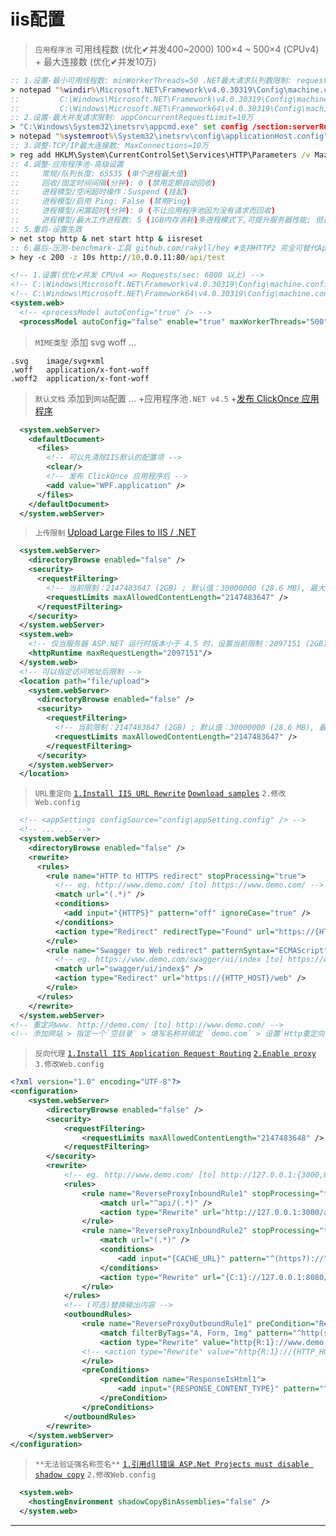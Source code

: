# iis配置

> `应用程序池` 可用线程数 (优化✔并发400~2000) 100×4 ~ 500×4 (CPUv4) + 最大连接数 (优化✔并发10万)
```cmd
:: 1.设置-最小可用线程数: minWorkerThreads=50 .NET最大请求队列数限制: requestQueueLimit=10万
> notepad "%windir%\Microsoft.NET\Framework\v4.0.30319\Config\machine.config"
::         C:\Windows\Microsoft.NET\Framework\v4.0.30319\Config\machine.config
::         C:\Windows\Microsoft.NET\Framework64\v4.0.30319\Config\machine.config
:: 2.设置-最大并发请求限制: appConcurrentRequestLimit=10万
> "C:\Windows\System32\inetsrv\appcmd.exe" set config /section:serverRuntime /appConcurrentRequestLimit:100000
> notepad "%systemroot%\System32\inetsrv\config\applicationHost.config"
:: 3.调整-TCP/IP最大连接数: MaxConnections=10万
> reg add HKLM\System\CurrentControlSet\Services\HTTP\Parameters /v MaxConnections /t REG_DWORD /d 100000
:: 4.调整-应用程序池-高级设置
::     常规/队列长度: 65535 (单个进程最大值)
::     回收/固定时间间隔(分钟): 0 (禁用定期自动回收) 
::     进程模型/空闲超时操作：Suspend (挂起)
::     进程模型/启用 Ping: False (禁用Ping)
::     进程模型/闲置超时(分钟): 0 (不让应用程序池因为没有请求而回收)
::     进程模型/最大工作进程数: 5 (1GB内存消耗)多进程模式下,可提升服务器性能; 但是,依赖进程的Session和Cache等对象不再适用
:: 5.重启-设置生效
> net stop http & net start http & iisreset
:: 6.最后-压测-benchmark-工具 github.com/rakyll/hey #支持HTTP2 完全可替代ApacheBench(ab) (强力推荐)
> hey -c 200 -z 10s http://10.0.0.11:80/api/test
```
~~~xml
<!-- 1.设置(优化✔并发 CPUv4 => Requests/sec: 6000 以上) -->
<!-- C:\Windows\Microsoft.NET\Framework\v4.0.30319\Config\machine.config -->
<!-- C:\Windows\Microsoft.NET\Framework64\v4.0.30319\Config\machine.config -->
<system.web>
  <!-- <processModel autoConfig="true" /> -->
  <processModel autoConfig="false" enable="true" maxWorkerThreads="500" maxIoThreads="500" minWorkerThreads="100" minIoThreads="100" requestQueueLimit="100000" />
~~~

> `MIME类型` 添加 svg woff ...
```
.svg    image/svg+xml
.woff   application/x-font-woff
.woff2  application/x-font-woff
```

> `默认文档` 添加到`网站`配置 ... +应用程序池`.NET v4.5` +[发布 ClickOnce 应用程序](https://docs.microsoft.com/zh-cn/visualstudio/deployment/publishing-clickonce-applications?view=vs-2019)
```xml
  <system.webServer>
    <defaultDocument>
      <files>
        <!-- 可以先清除IIS默认的配置项 -->
        <clear/>
        <!-- 发布 ClickOnce 应用程序后 -->
        <add value="WPF.application" />
      </files>
    </defaultDocument>
  </system.webServer>
```

> `上传限制` [Upload Large Files to IIS / .NET](https://www.webdavsystem.com/server/documentation/large_files_iis_asp_net)
~~~xml
  <system.webServer>
    <directoryBrowse enabled="false" />
    <security>
      <requestFiltering>
        <!-- 当前限制：2147483647 (2GB) ; 默认值：30000000 (28.6 MB), 最大限制：4294967295 (4GB) -->
        <requestLimits maxAllowedContentLength="2147483647" />
      </requestFiltering>
    </security>
  </system.webServer>
  <system.web>
    <!-- 仅当服务器 ASP.NET 运行时版本小于 4.5 时，设置当前限制：2097151 (2GB) ; 默认值：4096 (4MB) -->
    <httpRuntime maxRequestLength="2097151"/>
  </system.web>
  <!-- 可以指定访问地址后限制 -->
  <location path="file/upload">
    <system.webServer>
      <directoryBrowse enabled="false" />
      <security>
        <requestFiltering>
          <!-- 当前限制：2147483647 (2GB) ; 默认值：30000000 (28.6 MB), 最大限制：4294967295 (4GB) -->
          <requestLimits maxAllowedContentLength="2147483647" />
        </requestFiltering>
      </security>
    </system.webServer>
  </location>
~~~

> `URL重定向` [`1.Install IIS URL Rewrite`](https://www.iis.net/downloads/microsoft/url-rewrite) [`Download samples`](https://download.microsoft.com/download/3/9/E/39E30671-7AD2-4902-B56B-C300D862595E/RewriteExtensibility.msi) `2.修改Web.config`
~~~xml
  <!-- <appSettings configSource="config\appSetting.config" /> -->
  <!-- ... ... -->
  <system.webServer>
    <directoryBrowse enabled="false" />
    <rewrite>
      <rules>
        <rule name="HTTP to HTTPS redirect" stopProcessing="true">
          <!-- eg. http://www.demo.com/ [to] https://www.demo.com/ -->
          <match url="(.*)" />
          <conditions>
            <add input="{HTTPS}" pattern="off" ignoreCase="true" />
          </conditions>
          <action type="Redirect" redirectType="Found" url="https://{HTTP_HOST}/{R:1}" />
        </rule>
        <rule name="Swagger to Web redirect" patternSyntax="ECMAScript" stopProcessing="true">
          <!-- eg. https://www.demo.com/swagger/ui/index [to] https://www.demo.com/web -->
          <match url="swagger/ui/index$" />
          <action type="Redirect" url="https://{HTTP_HOST}/web" />
        </rule>
      </rules>
    </rewrite>
  </system.webServer>
<!-- 重定向www. http://demo.com/ [to] http://www.demo.com/ -->
<!-- 添加网站 > 指定一个`空目录` > 填写名称并绑定 `demo.com` > 设置`Http重定向`=`http://www.demo.com/` > 重新启动。 -->
~~~

> `反向代理` [`1.Install IIS Application Request Routing`](https://www.iis.net/downloads/microsoft/application-request-routing) [`2.Enable proxy`](https://techcommunity.microsoft.com/t5/iis-support-blog/application-request-routing-part-2-reverse-proxy-and/ba-p/347937) `3.修改Web.config`
~~~xml
<?xml version="1.0" encoding="UTF-8"?>
<configuration>
    <system.webServer>
        <directoryBrowse enabled="false" />
        <security>
            <requestFiltering>
                <requestLimits maxAllowedContentLength="2147483648" />
            </requestFiltering>
        </security>
        <rewrite>
            <!-- eg. http://www.demo.com/ [to] http://127.0.0.1:{3000,8080}/ -->
            <rules>
                <rule name="ReverseProxyInboundRule1" stopProcessing="true">
                    <match url="^api/(.*)" />
                    <action type="Rewrite" url="http://127.0.0.1:3000/api/{R:1}" />
                </rule>
                <rule name="ReverseProxyInboundRule2" stopProcessing="true">
                    <match url="(.*)" />
                    <conditions>
                        <add input="{CACHE_URL}" pattern="^(https?)://" />
                    </conditions>
                    <action type="Rewrite" url="{C:1}://127.0.0.1:8080/{R:1}" />
                </rule>
            </rules>
            <!-- (可选)替换输出内容 -->
            <outboundRules>
                <rule name="ReverseProxyOutboundRule1" preCondition="ResponseIsHtml1" stopProcessing="true">
                    <match filterByTags="A, Form, Img" pattern="^http(s)?://127.0.0.1:8080/(.*)" />
                    <action type="Rewrite" value="http{R:1}://www.demo.com/{R:2}" />
                <!-- <action type="Rewrite" value="http{R:1}://{HTTP_HOST}/{R:2}" /> -->
                </rule>
                <preConditions>
                    <preCondition name="ResponseIsHtml1">
                        <add input="{RESPONSE_CONTENT_TYPE}" pattern="^text/html" />
                    </preCondition>
                </preConditions>
            </outboundRules>
        </rewrite>
    </system.webServer>
</configuration>
~~~


> `**无法验证强名称签名**` [`1.引用dll错误 ASP.Net Projects must disable shadow copy`](https://blog.csdn.net/aoshilang2249/article/details/78111409) `2.修改Web.config`
~~~xml
  <system.web>
    <hostingEnvironment shadowCopyBinAssemblies="false" />
  </system.web>
~~~


----

